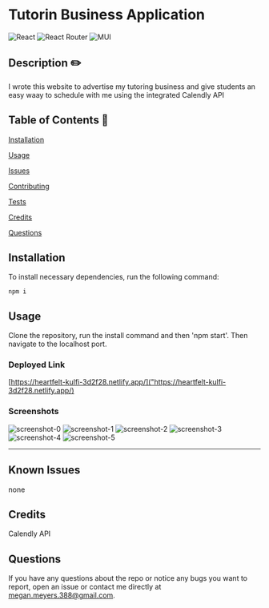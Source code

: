 # Tutorin Business Application 
  

   ![React](https://img.shields.io/badge/react-%2320232a.svg?style=for-the-badge&logo=react&logoColor=%2361DAFB) ![React Router](https://img.shields.io/badge/React_Router-CA4245?style=for-the-badge&logo=react-router&logoColor=white) ![MUI](https://img.shields.io/badge/MUI-%230081CB.svg?style=for-the-badge&logo=mui&logoColor=white)
  
  ## Description  ✏️
  
  I wrote this website to advertise my tutoring business and give students an easy waay to schedule with me using the integrated Calendly API
  
  ## Table of Contents 📖
  
  [Installation](#installation)

  [Usage](#usage)

  

  [Issues](#known-issues)

  [Contributing](#how-to-contribute)

  [Tests](#tests) 

  [Credits](#credits)

  [Questions](#questions)
  
  ## Installation 
  
  To install necessary dependencies, run the following command:
  
  ```
  npm i
  ```
  
  ## Usage 
  
  Clone the repository, run the install command and then 'npm start'. Then navigate to the localhost port.

  ### Deployed Link
  [https://heartfelt-kulfi-3d2f28.netlify.app/]("https://heartfelt-kulfi-3d2f28.netlify.app/)

### Screenshots
![screenshot-0](src/assets/images/tutoring.png)
![screenshot-1](src/assets/images/about.png)
![screenshot-2](src/assets/images/calendly.png)
![screenshot-3](src/assets/images/contact.png)
![screenshot-4](src/assets/images/tutoring-mobile.png)
![screenshot-5](src/assets/images/mobile-2.png)


______________________________________________________________________________________



## Known Issues 
none



## Credits 
Calendly API

 ## Questions 
  
 If you have any questions about the repo or notice any bugs you want to report, open an issue or contact me directly at megan.meyers.388@gmail.com. 
  
  